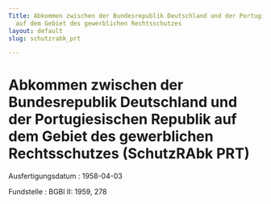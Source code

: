 ```yaml
---
Title: Abkommen zwischen der Bundesrepublik Deutschland und der Portugiesischen Republik
  auf dem Gebiet des gewerblichen Rechtsschutzes
layout: default
slug: schutzrabk_prt

---
```


# Abkommen zwischen der Bundesrepublik Deutschland und der Portugiesischen Republik auf dem Gebiet des gewerblichen Rechtsschutzes (SchutzRAbk PRT)

Ausfertigungsdatum
:   1958-04-03

Fundstelle
:   BGBl II: 1959, 278


